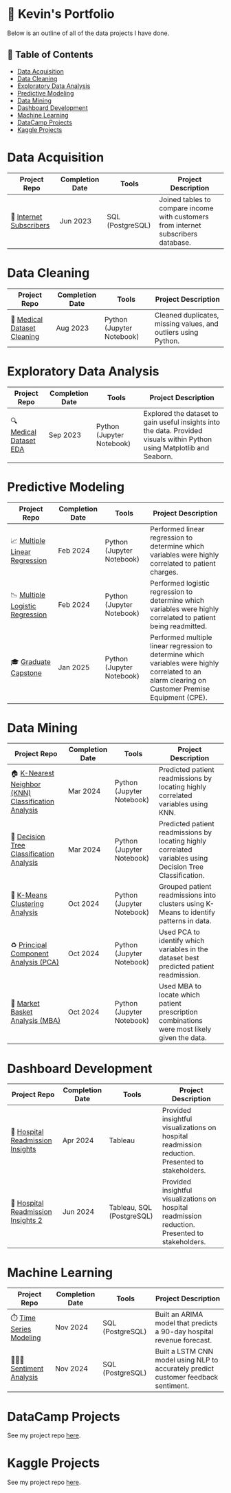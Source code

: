 # 💼 Kevin's Portfolio

Below is an outline of all of the data projects I have done. 

## 📖 Table of Contents 
- [Data Acquisition](#data-acquisition)
- [Data Cleaning](#data-cleaning)
- [Exploratory Data Analysis](#eda)
- [Predictive Modeling](#predictive-modeling)
- [Data Mining](#data-mining)
- [Dashboard Development](#dashboard)
- [Machine Learning](#machine-learning)
- [DataCamp Projects](#datacamp-projects)
- [Kaggle Projects](#kaggle-projects)

# Data Acquisition 

| Project Repo | Completion Date | Tools | Project Description |
|---|---|---|---|
| 🛜 [Internet Subscribers](https://github.com/kevin-rupe/Internet-Subscribers) | Jun 2023 | SQL (PostgreSQL) | Joined tables to compare income with customers from internet subscribers database. |

# Data Cleaning

| Project Repo | Completion Date | Tools | Project Description |
|---|---|---|---|
| 🧹 [Medical Dataset Cleaning](https://github.com/kevin-rupe/Medical-Dataset-Cleaning) | Aug 2023 | Python (Jupyter Notebook) | Cleaned duplicates, missing values, and outliers using Python. |

# Exploratory Data Analysis

| Project Repo | Completion Date | Tools | Project Description |
|---|---|---|---|
| 🔍 [Medical Dataset EDA](https://github.com/kevin-rupe/Medical-Dataset-EDA) | Sep 2023 | Python (Jupyter Notebook) | Explored the dataset to gain useful insights into the data. Provided visuals within Python using Matplotlib and Seaborn. |

# Predictive Modeling

| Project Repo | Completion Date | Tools | Project Description |
|---|---|---|---|
| 📈 [Multiple Linear Regression](https://github.com/kevin-rupe/Multiple-Linear-Regression) | Feb 2024 | Python (Jupyter Notebook) | Performed linear regression to determine which variables were highly correlated to patient charges. |
| 📉 [Multiple Logistic Regression](https://github.com/kevin-rupe/Multiple-Logistic-Regression) | Feb 2024 | Python (Jupyter Notebook) | Performed logistic regression to determine which variables were highly correlated to patient being readmitted. |
| 🎓 [Graduate Capstone](https://github.com/kevin-rupe/Graduate-Capstone) | Jan 2025 | Python (Jupyter Notebook) | Performed multiple linear regression to determine which variables were highly correlated to an alarm clearing on Customer Premise Equipment (CPE). |

# Data Mining

| Project Repo | Completion Date | Tools | Project Description |
|---|---|---|---|
| 🏠 [K-Nearest Neighbor (KNN) Classification Analysis](https://github.com/kevin-rupe/KNN-Classification) | Mar 2024 | Python (Jupyter Notebook) | Predicted patient readmissions by locating highly correlated variables using KNN. |
| 🌳 [Decision Tree Classification Analysis](https://github.com/kevin-rupe/Decision-Tree-Classification) | Mar 2024 | Python (Jupyter Notebook) | Predicted patient readmissions by locating highly correlated variables using Decision Tree Classification. |
| 🍇 [K-Means Clustering Analysis](https://github.com/kevin-rupe/K-Means-Clustering) | Oct 2024 | Python (Jupyter Notebook) | Grouped patient readmissions into clusters using K-Means to identify patterns in data. |
| ♻️ [Principal Component Analysis (PCA)](https://github.com/kevin-rupe/Principal-Component-Analysis) | Oct 2024 | Python (Jupyter Notebook) | Used PCA to identify which variables in the dataset best predicted patient readmission. |
| 🧺 [Market Basket Analysis (MBA)](https://github.com/kevin-rupe/Market-Basket-Analysis) | Oct 2024 | Python (Jupyter Notebook) | Used MBA to locate which patient prescription combinations were most likely given the data. |

# Dashboard Development

| Project Repo | Completion Date | Tools | Project Description |
|---|---|---|---|
| 🏥 [Hospital Readmission Insights](https://github.com/kevin-rupe/Hospital-Readmission-Insights-Dashboard) | Apr 2024 | Tableau | Provided insightful visualizations on hospital readmission reduction. Presented to stakeholders. |
| 🏥 [Hospital Readmission Insights 2](https://github.com/kevin-rupe/Hospital-Readmission-Insights-Dashboard-2) | Jun 2024 | Tableau, SQL (PostgreSQL) | Provided insightful visualizations on hospital readmission reduction. Presented to stakeholders. |

# Machine Learning <a class="anchor" id="machine-learning"></a>

| Project Repo | Completion Date | Tools | Project Description |
|---|---|---|---|
| ⏱️ [Time Series Modeling](https://github.com/kevin-rupe/Time-Series-Modeling) | Nov 2024 | SQL (PostgreSQL) | Built an ARIMA model that predicts a 90-day hospital revenue forecast. |
| 🤷🏼‍♂️ [Sentiment Analysis](https://github.com/kevin-rupe/Sentiment-Analysis) | Nov 2024 | SQL (PostgreSQL) | Built a LSTM CNN model using NLP to accurately predict customer feedback sentiment. |

# DataCamp Projects

See my project repo [here](https://github.com/kevin-rupe/DataCamp-Projects).

# Kaggle Projects

See my project repo [here](https://github.com/kevin-rupe/Kaggle).





